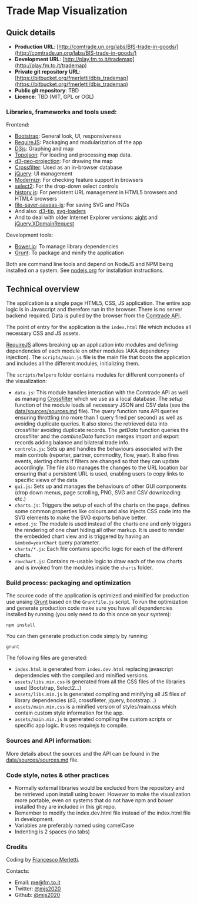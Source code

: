 # Trade Map Visualization

## Quick details

* **Production URL**: [http://comtrade.un.org/labs/BIS-trade-in-goods/](http://comtrade.un.org/labs/BIS-trade-in-goods/)
* **Development URL**: [http://play.fm.to.it/trademap](http://play.fm.to.it/trademap)
* **Private git repository URL**: [https://bitbucket.org/fmerletti/dbis_trademap](https://bitbucket.org/fmerletti/dbis_trademap)
* **Public git repository**: TBD
* **Licence**: TBD (MIT, GPL or OGL)

### Libraries, frameworks and tools used:

Frontend:

* [Bootstrap](http://getbootstrap.com/): General look, UI, responsiveness
* [RequireJS](http://requirejs.org/): Packaging and modularization of the app
* [D3js](http://d3js.org/): Graphing and map
* [Topojson](https://github.com/mbostock/topojson/wiki): For loading and processing map data.
* [d3-geo-projection](https://github.com/mbostock/d3/wiki/Geo-Projections): For drawing the map
* [Crossfilter](https://github.com/square/crossfilter): Used as an in-browser database
* [jQuery](https://jquery.com/): UI management
* [Modernizr](http://modernizr.com/): For checking feature support in browsers
* [select2](https://select2.github.io/): For the drop-down select controls
* [history.js](https://github.com/balupton/History.js/): For persistent URL management in HTML5 browsers and HTML4 browsers
* [file-saver-saveas-js](https://github.com/eligrey/FileSaver.js/): For saving SVG and PNGs
* And also: [d3-tip](https://github.com/Caged/d3-tip), [svg-loaders](http://samherbert.net/svg-loaders/)
* And to deal with older Internet Explorer versions: [aight](https://github.com/shawnbot/aight) and [jQuery.XDomainRequest](https://github.com/MoonScript/jQuery-ajaxTransport-XDomainRequest)

Development tools:

* [Bower.io](http://bower.io/): To manage library dependencies
* [Grunt](http://gruntjs.com/): To package and minify the application

Both are command line tools and depend on NodeJS and NPM being installed on a system. See [nodejs.org](https://nodejs.org/) for installation instructions.

## Technical overview

The application is a single page HTML5, CSS, JS application. The entire app logic is in Javascript and therefore run in the browser.
There is no server backend required. Data is pulled by the browser from the [Comtrade API](http://comtrade.un.org/data/).

The point of entry for the application is the ```index.html``` file which includes all necessary CSS and JS assets.

[RequireJS](http://requirejs.org/) allows breaking up an application into modules and defining dependencies of each module on 
other modules (AKA dependency injection). The ```scripts/main.js``` file is the main file that boots the application and includes
all the different modules, initializing them.

The ```scripts/helpers``` folder contains modules for different components of the visualization:

* ```data.js```: This module handles interaction with the Comtrade API as well as managing 
  [Crossfilter](https://github.com/square/crossfilter) which we use as a local database.
  The _setup_ function of the module loads all necessary JSON and CSV data (see the 
  [data/sources/sources.md](data/sources/sources.md) file). The _query_ function runs API queries
  ensuring throttling (no more than 1 query fired per second) as well as avoiding duplicate queries.
  It also stores the retrieved data into crossfilter avoiding duplicate records.
  The _getData_ function queries the crossfilter and the _combineData_ function merges import and 
  export records adding balance and bilateral trade info.
* ```controls.js```: Sets up and handles the behaviours associated with the main controls (reporter, partner, commodity, flow, year).
  It also fires events, alerting charts if filters are changed so that they can update accordingly. The file also manages the changes
  to the URL location bar ensuring that a persistent URL is used, enabling users to copy links to specific views of the data.
* ```gui.js```: Sets up and manages the behaviours of other GUI components (drop down menus, page scrolling, PNG, SVG and CSV downloading etc.)
* ```charts.js```: Triggers the setup of each of the charts on the page, defines some common properties like colours and also injects
  CSS code into the SVG elements to make the SVG exports behave better.
* ```embed.js```: The module is used instead of the charts one and only triggers the rendering of one chart hiding all other markup.
  It is used to render the embedded chart view and is triggered by having an ```&embed=yearChart``` query parameter.
* ```charts/*.js```: Each file contains specific logic for each of the different charts.
* ```rowchart.js```: Contains re-usable logic to draw each of the row charts and is invoked from the modules inside the ```charts``` folder.

### Build process: packaging and optimization

The source code of the application is optimized and minified for production use unsing [Grunt](http://gruntjs.com/) based on the ```Gruntfile.js```
script. To run the optimization and generate production code make sure you have all dependencies installed by running (you only need to do
this once on your system):

    npm install
    
You can then generate production code simply by running:

    grunt

The following files are generated:

* ```index.html``` is generated from ```index.dev.html``` replacing javascript dependencies with the compiled and minified versions.
* ```assets/libs.min.css``` is generated from all the CSS files of the libraries used (Bootstrap, Select2...)
* ```assets/libs.min.js``` is generated compiling and minifying all JS files of library dependencies (d3, crossfileter, jquery, bootstrap...)
* ```assets/main.min.css``` is a minified version of styles/main.css which contain custom style information for the app.
* ```assets/main.min.js``` is generated compiling the custom scripts or specific app logic. It uses requirejs to compile.

### Sources and API information:

More details about the sources and the API can be found in the [data/sources/sources.md](data/sources/sources.md) file.

### Code style, notes & other practices

* Normally external libraries would be excluded from the repository and be retrieved upon install using bower. However to make the 
  visualization more portable, even on systems that do not have npm and bower installed they are included in this git repo.
* Remember to modify the index.dev.html file instead of the index.html file in development.
* Variables are preferably named using camelCase
* Indenting is 2 spaces (no tabs)

### Credits

Coding by [Francesco Merletti](http://fm.to.it).

Contacts:

* Email: [me@fm.to.it](mailto:me@fm.to.it)
* Twitter: [@mjs2020](http://fm.to.it/tw)
* Github: [@mjs2020](http://fm.to.it/gh)